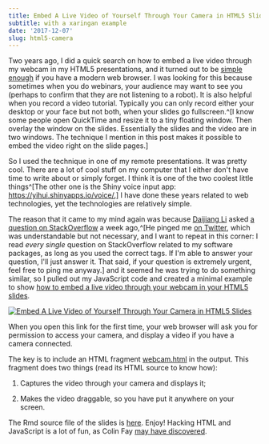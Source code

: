 ```yaml
---
title: Embed A Live Video of Yourself Through Your Camera in HTML5 Slides
subtitle: with a xaringan example
date: '2017-12-07'
slug: html5-camera
---
```


Two years ago, I did a quick search on how to embed a live video through my webcam in my HTML5 presentations, and it turned out to be [simple enough](http://www.html5rocks.com/en/tutorials/getusermedia/intro/) if you have a modern web browser. I was looking for this because sometimes when you do webinars, your audience may want to see you (perhaps to confirm that they are not listening to a robot). It is also helpful when you record a video tutorial. Typically you can only record either your desktop or your face but not both, when your slides go fullscreen.^[I know some people open QuickTime and resize it to a tiny floating window. Then overlay the window on the slides. Essentially the slides and the video are in two windows. The technique I mention in this post makes it possible to embed the video right on the slide pages.]

So I used the technique in one of my remote presentations. It was pretty cool. There are a lot of cool stuff on my computer that I either don't have time to write about or simply forget. I think it is one of the two coolest little things^[The other one is the Shiny voice input app: https://yihui.shinyapps.io/voice/.] I have done these years related to web technologies, yet the technologies are relatively simple.

The reason that it came to my mind again was because [Daijiang Li](https://daijiang.name/) asked [a question on StackOverflow](https://stackoverflow.com/q/47576554/559676) a week ago,^[He pinged me [on Twitter](https://twitter.com/xieyihui/status/936618431939477505), which was understandable but not necessary, and I want to repeat in this corner: I read _every single_ question on StackOverflow related to my software packages, as long as you used the correct tags. If I'm able to answer your question, I'll just answer it. That said, if your question is extremely urgent, feel free to ping me anyway.] and it seemed he was trying to do something similar, so I pulled out my JavaScript code and created a minimal example to show [how to embed a live video through your webcam in your HTML5 slides](https://slides.yihui.org/2017-xaringan-webcam.html).

[![Embed A Live Video of Yourself Through Your Camera in HTML5 Slides](https://db.yihui.org/images/xaringan-webcam.png)](https://slides.yihui.org/2017-xaringan-webcam.html)

When you open this link for the first time, your web browser will ask you for permission to access your camera, and display a video if you have a camera connected.

The key is to include an HTML fragment [webcam.html](https://slides.yihui.org/webcam.html) in the output. This fragment does two things (read its HTML source to know how):

1. Captures the video through your camera and displays it;

1. Makes the video draggable, so you have put it anywhere on your screen.

The Rmd source file of the slides is [here](https://slides.yihui.org/2017-xaringan-webcam.Rmd). Enjoy! Hacking HTML and JavaScript is a lot of fun, as Colin Fay [may have discovered](https://twitter.com/_ColinFay/status/937950310370332672).
